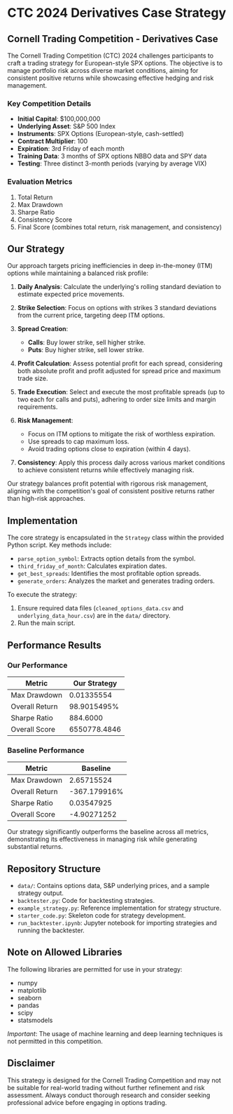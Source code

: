 # CTC 2024 Derivatives Case Strategy

## Cornell Trading Competition - Derivatives Case

The Cornell Trading Competition (CTC) 2024 challenges participants to craft a trading strategy for European-style SPX options. The objective is to manage portfolio risk across diverse market conditions, aiming for consistent positive returns while showcasing effective hedging and risk management.

### Key Competition Details

- **Initial Capital**: $100,000,000
- **Underlying Asset**: S&P 500 Index
- **Instruments**: SPX Options (European-style, cash-settled)
- **Contract Multiplier**: 100
- **Expiration**: 3rd Friday of each month
- **Training Data**: 3 months of SPX options NBBO data and SPY data
- **Testing**: Three distinct 3-month periods (varying by average VIX)

### Evaluation Metrics

1. Total Return
2. Max Drawdown
3. Sharpe Ratio
4. Consistency Score
5. Final Score (combines total return, risk management, and consistency)

## Our Strategy

Our approach targets pricing inefficiencies in deep in-the-money (ITM) options while maintaining a balanced risk profile:

1. **Daily Analysis**: Calculate the underlying's rolling standard deviation to estimate expected price movements.

2. **Strike Selection**: Focus on options with strikes 3 standard deviations from the current price, targeting deep ITM options.

3. **Spread Creation**:
   - **Calls**: Buy lower strike, sell higher strike.
   - **Puts**: Buy higher strike, sell lower strike.

4. **Profit Calculation**: Assess potential profit for each spread, considering both absolute profit and profit adjusted for spread price and maximum trade size.

5. **Trade Execution**: Select and execute the most profitable spreads (up to two each for calls and puts), adhering to order size limits and margin requirements.

6. **Risk Management**:
   - Focus on ITM options to mitigate the risk of worthless expiration.
   - Use spreads to cap maximum loss.
   - Avoid trading options close to expiration (within 4 days).

7. **Consistency**: Apply this process daily across various market conditions to achieve consistent returns while effectively managing risk.

Our strategy balances profit potential with rigorous risk management, aligning with the competition's goal of consistent positive returns rather than high-risk approaches.

## Implementation

The core strategy is encapsulated in the `Strategy` class within the provided Python script. Key methods include:

- `parse_option_symbol`: Extracts option details from the symbol.
- `third_friday_of_month`: Calculates expiration dates.
- `get_best_spreads`: Identifies the most profitable option spreads.
- `generate_orders`: Analyzes the market and generates trading orders.

To execute the strategy:
1. Ensure required data files (`cleaned_options_data.csv` and `underlying_data_hour.csv`) are in the `data/` directory.
2. Run the main script.

## Performance Results

### Our Performance

| Metric          | Our Strategy |
|-----------------|--------------|
| Max Drawdown    | 0.01335554   |
| Overall Return  | 98.9015495%  |
| Sharpe Ratio    | 884.6000     |
| Overall Score   | 6550778.4846 |

### Baseline Performance

| Metric          | Baseline     |
|-----------------|--------------|
| Max Drawdown    | 2.65715524   |
| Overall Return  | -367.179916% |
| Sharpe Ratio    | 0.03547925   |
| Overall Score   | -4.90271252  |

Our strategy significantly outperforms the baseline across all metrics, demonstrating its effectiveness in managing risk while generating substantial returns.

## Repository Structure

- `data/`: Contains options data, S&P underlying prices, and a sample strategy output.
- `backtester.py`: Code for backtesting strategies.
- `example_strategy.py`: Reference implementation for strategy structure.
- `starter_code.py`: Skeleton code for strategy development.
- `run_backtester.ipynb`: Jupyter notebook for importing strategies and running the backtester.

## Note on Allowed Libraries

The following libraries are permitted for use in your strategy:

- numpy
- matplotlib
- seaborn
- pandas
- scipy
- statsmodels

*Important*: The usage of machine learning and deep learning techniques is not permitted in this competition.

## Disclaimer

This strategy is designed for the Cornell Trading Competition and may not be suitable for real-world trading without further refinement and risk assessment. Always conduct thorough research and consider seeking professional advice before engaging in options trading.
